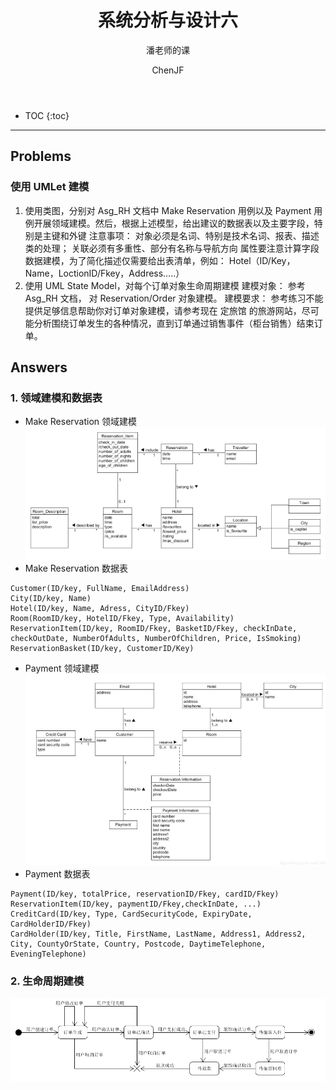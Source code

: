 ﻿---  
layout: post  
title: "系统分析与设计六"  
subtitle: "潘老师的课"  
author: "ChenJF"  
header-img: "/img/post-bg-imgs/2-systems-analysis-design.jpg"  
header-mask: 0.4  
catalog: true
tags:  系统分析与设计
---

* TOC
{:toc}

---
## Problems
### 使用 UMLet 建模
1. 使用类图，分别对 Asg_RH 文档中 Make Reservation 用例以及 Payment 用例开展领域建模。然后，根据上述模型，给出建议的数据表以及主要字段，特别是主键和外键
注意事项：
对象必须是名词、特别是技术名词、报表、描述类的处理；
关联必须有多重性、部分有名称与导航方向
属性要注意计算字段
数据建模，为了简化描述仅需要给出表清单，例如：
Hotel（ID/Key，Name，LoctionID/Fkey，Address…..）                
2. 使用 UML State Model，对每个订单对象生命周期建模
建模对象： 参考 Asg_RH 文档， 对 Reservation/Order 对象建模。
建模要求： 参考练习不能提供足够信息帮助你对订单对象建模，请参考现在 定旅馆 的旅游网站，尽可能分析围绕订单发生的各种情况，直到订单通过销售事件（柜台销售）结束订单。

## Answers
### 1. 领域建模和数据表
* Make Reservation 领域建模
![Make Reservation领域建模](https://raw.githubusercontent.com/Chenjiff/Chenjiff.github.io/master/img/in-post/SWSAD-in/area_1.png)
* Make Reservation 数据表
```
Customer(ID/key, FullName, EmailAddress)
City(ID/key, Name)
Hotel(ID/key, Name, Adress, CityID/Fkey)
Room(RoomID/key, HotelID/Fkey, Type, Availability)
ReservationItem(ID/key, RoomID/Fkey, BasketID/Fkey, checkInDate, checkOutDate, NumberOfAdults, NumberOfChildren, Price, IsSmoking)
ReservationBasket(ID/key, CustomerID/Key)
```
* Payment 领域建模
![Payment领域建模](https://raw.githubusercontent.com/Chenjiff/Chenjiff.github.io/master/img/in-post/SWSAD-in/area_2.png)
* Payment 数据表
```
Payment(ID/key, totalPrice, reservationID/Fkey, cardID/Fkey)
ReservationItem(ID/key, paymentID/Fkey,checkInDate, ...)
CreditCard(ID/key, Type, CardSecurityCode, ExpiryDate, CardHolderID/Fkey)
CardHolder(ID/key, Title, FirstName, LastName, Address1, Address2, City, CountyOrState, Country, Postcode, DaytimeTelephone, EveningTelephone)
```
### 2. 生命周期建模
![生命周期建模](https://raw.githubusercontent.com/Chenjiff/Chenjiff.github.io/master/img/in-post/SWSAD-in/life_area.png)
